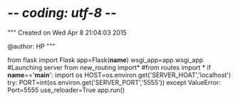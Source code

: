 # -*- coding: utf-8 -*-
"""
Created on Wed Apr  8 21:04:03 2015

@author: HP
"""

from flask import Flask
app=Flask(__name__)
wsgi_app=app.wsgi_app
#Launching server
from new_routing import*
#from routes import *
if __name__=='__main__':
    import os
    HOST=os.environ.get('SERVER_HOAT','localhost')
    try:
        PORT=int(os.environ.get('SERVER_PORT','5555'))
    except ValueError:
        Port=5555
use_reloader=True
app.run()
